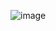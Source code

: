![image](https://github.com/ernestttt/IK_spider/assets/13575900/112c5b68-f946-4b0b-9480-c04e30134d5c)

